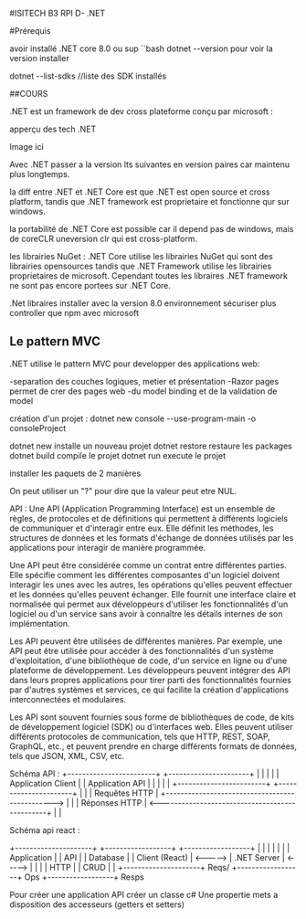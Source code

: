 #ISITECH B3 RPI D- .NET

#Prérequis

avoir installé .NET core 8.0 ou sup
``bash
dotnet --version pour voir la version installer

dotnet --list-sdks //liste des SDK installés

##COURS

.NET est un framework de dev cross plateforme conçu par microsoft :

apperçu des tech .NET

Image ici

Avec .NET passer a la version lts suivantes en version paires car maintenu plus longtemps.

la diff entre .NET et .NET Core est que .NET est open source et cross platform, tandis que .NET framework est proprietaire et fonctionne qur sur windows.

la portabilité de .NET Core est possible car il depend pas de windows, mais de coreCLR uneversion clr qui est cross-platform.

les librairies NuGet : .NET Core utilise les librairies NuGet qui sont des librairies opensources tandis que .NET Framework utilise les librairies proprietaires de microsoft.
Cependant toutes les libraires .NET framework ne sont pas encore portees sur .NET Core.

.Net libraires installer avec la version 8.0
environnement sécuriser plus controller que npm avec microsoft

## Le pattern MVC 

.NET utilise le pattern MVC  pour developper des applications web:

-separation des couches logiques, metier et présentation
-Razor pages permet de crer des pages web
-du model binding et de la validation de model

création d'un projet : dotnet new console --use-program-main -o  consoleProject 

dotnet new installe un nouveau projet
dotnet restore restaure les packages
dotnet build compile le projet
dotnet run execute le projet

installer les paquets de 2 manières 


On peut utiliser un "?" pour dire que la valeur peut etre NUL.

API : Une API (Application Programming Interface) est un ensemble de règles, de protocoles et de définitions qui permettent à différents logiciels de communiquer et d'interagir entre eux. Elle définit les méthodes, les structures de données et les formats d'échange de données utilisés par les applications pour interagir de manière programmée.

Une API peut être considérée comme un contrat entre différentes parties. Elle spécifie comment les différentes composantes d'un logiciel doivent interagir les unes avec les autres, les opérations qu'elles peuvent effectuer et les données qu'elles peuvent échanger. Elle fournit une interface claire et normalisée qui permet aux développeurs d'utiliser les fonctionnalités d'un logiciel ou d'un service sans avoir à connaître les détails internes de son implémentation.

Les API peuvent être utilisées de différentes manières. Par exemple, une API peut être utilisée pour accéder à des fonctionnalités d'un système d'exploitation, d'une bibliothèque de code, d'un service en ligne ou d'une plateforme de développement. Les développeurs peuvent intégrer des API dans leurs propres applications pour tirer parti des fonctionnalités fournies par d'autres systèmes et services, ce qui facilite la création d'applications interconnectées et modulaires.

Les API sont souvent fournies sous forme de bibliothèques de code, de kits de développement logiciel (SDK) ou d'interfaces web. Elles peuvent utiliser différents protocoles de communication, tels que HTTP, REST, SOAP, GraphQL, etc., et peuvent prendre en charge différents formats de données, tels que JSON, XML, CSV, etc.

Schéma API :
+------------------------+                      +----------------------+
|                        |                      |                      |
|   Application Client   |                      |    Application API    |
|                        |                      |                      |
+------------------------+                      +----------------------+
            |                                               |
            |               Requêtes HTTP                    |
            +----------------------------------------------->
            |                                               |
            |               Réponses HTTP                    |
            <-----------------------------------------------+
            |                                               |



Schéma api react : 

+---------------------+         +------------------+         +------------------+
|                     |         |                  |         |                  |
|    Application      |         |      API         |         |    Database      |
|    Client (React)   | <-----> |    .NET Server   | <-----> |                  |
|                     |   HTTP  |                  |   CRUD  |                  |
+---------------------+  Reqs/  +------------------+   Ops   +------------------+
                         Resps


                         
Pour créer une application API créer un classe c# 
Une propertie mets a disposition des accesseurs (getters et setters)
